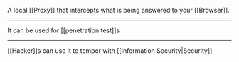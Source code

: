 A local [[Proxy]] that intercepts what is being answered to your [[Browser]].

---

It can be used for [[penetration test]]s

---

[[Hacker]]s can use it to temper with [[Information Security|Security]]
